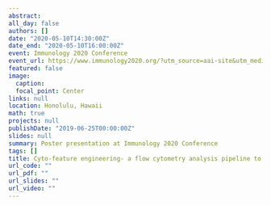 ```yaml
---
abstract: 
all_day: false
authors: []
date: "2020-05-10T14:30:00Z"
date_end: "2020-05-10T16:00:00Z"
event: Immunology 2020 Conference
event_url: https://www.immunology2020.org/?utm_source=aai-site&utm_medium=meetings
featured: false
image:
  caption: 
  focal_point: Center
links: null
location: Honolulu, Hawaii
math: true
projects: null
publishDate: "2019-06-25T00:00:00Z"
slides: null
summary: Poster presentation at Immunology 2020 Conference
tags: []
title: Cyto-feature engineering- a flow cytometry analysis pipeline to uncover immune populations and association with disease
url_code: ""
url_pdf: ""
url_slides: ""
url_video: ""
---
```

